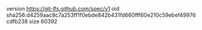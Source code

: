 version https://git-lfs.github.com/spec/v1
oid sha256:d4259aac8c7a253ff1f0ebde842b431fd660fff60e210c59ebef49976cdfb238
size 60392
